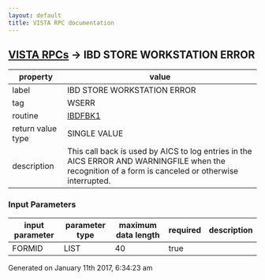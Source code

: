```yaml
---
layout: default
title: VISTA RPC documentation
---
```




## [VISTA RPCs](TableOfContent.md) &#8594; IBD STORE WORKSTATION ERROR 

 property | value 
--- | --- 
 label | IBD STORE WORKSTATION ERROR
 tag | WSERR
 routine | [IBDFBK1](http://code.osehra.org/dox/Routine_IBDFBK1_source.html)
 return value type | SINGLE VALUE
 description | This call back is used by AICS to log entries in the AICS ERROR AND WARNINGFILE when the recognition of a form is canceled or otherwise interrupted.

### Input Parameters

| input parameter | parameter type | maximum data length | required | description | 
| --- | --- | --- | --- | --- | 
| FORMID | LIST | 40 | true |  | 




Generated on January 11th 2017, 6:34:23 am